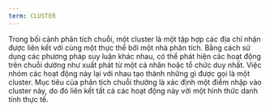 ```yaml
---
term: CLUSTER
---
```


Trong bối cảnh phân tích chuỗi, một cluster là một tập hợp các địa chỉ nhận được liên kết với cùng một thực thể bởi một nhà phân tích. Bằng cách sử dụng các phương pháp suy luận khác nhau, có thể phát hiện các hoạt động trên chuỗi dường như xuất phát từ một cá nhân hoặc tổ chức duy nhất. Việc nhóm các hoạt động này lại với nhau tạo thành những gì được gọi là một cluster. Mục tiêu của phân tích chuỗi thường là xác định một điểm nhập vào cluster này, do đó liên kết tất cả các hoạt động này với một hình thức danh tính thực tế.